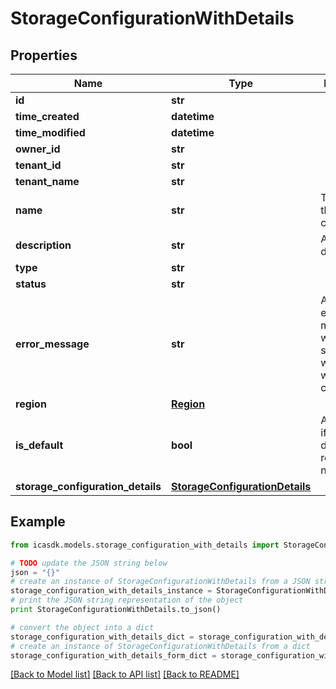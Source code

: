 # StorageConfigurationWithDetails


## Properties
Name | Type | Description | Notes
------------ | ------------- | ------------- | -------------
**id** | **str** |  | 
**time_created** | **datetime** |  | 
**time_modified** | **datetime** |  | 
**owner_id** | **str** |  | 
**tenant_id** | **str** |  | 
**tenant_name** | **str** |  | [optional] 
**name** | **str** | The name of the storage configuration | 
**description** | **str** | An optional description | [optional] 
**type** | **str** |  | 
**status** | **str** |  | 
**error_message** | **str** | An optional error message when something went wrong with the configuration | [optional] 
**region** | [**Region**](Region.md) |  | 
**is_default** | **bool** | An indication if this is the default in region for new projects | 
**storage_configuration_details** | [**StorageConfigurationDetails**](StorageConfigurationDetails.md) |  | 

## Example

```python
from icasdk.models.storage_configuration_with_details import StorageConfigurationWithDetails

# TODO update the JSON string below
json = "{}"
# create an instance of StorageConfigurationWithDetails from a JSON string
storage_configuration_with_details_instance = StorageConfigurationWithDetails.from_json(json)
# print the JSON string representation of the object
print StorageConfigurationWithDetails.to_json()

# convert the object into a dict
storage_configuration_with_details_dict = storage_configuration_with_details_instance.to_dict()
# create an instance of StorageConfigurationWithDetails from a dict
storage_configuration_with_details_form_dict = storage_configuration_with_details.from_dict(storage_configuration_with_details_dict)
```
[[Back to Model list]](../README.md#documentation-for-models) [[Back to API list]](../README.md#documentation-for-api-endpoints) [[Back to README]](../README.md)


